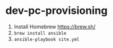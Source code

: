 # dev-pc-provisioning

1. Install Homebrew
    https://brew.sh/
2. `brew install ansible`
3. `ansible-playbook site.yml`